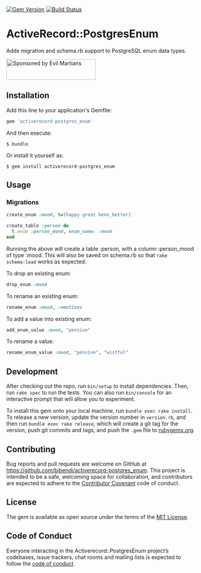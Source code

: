 [![Gem Version](https://badge.fury.io/rb/activerecord-postgres_enum.svg)](https://badge.fury.io/rb/activerecord-postgres_enum)
[![Build Status](https://travis-ci.org/bibendi/activerecord-postgres_enum.svg?branch=master)](https://travis-ci.org/bibendi/activerecord-postgres_enum)

# ActiveRecord::PostgresEnum

Adds migration and schema.rb support to PostgreSQL enum data types.

<a href="https://evilmartians.com/?utm_source=activerecord-postgres_enum">
<img src="https://evilmartians.com/badges/sponsored-by-evil-martians.svg" alt="Sponsored by Evil Martians" width="236" height="54"></a>

## Installation

Add this line to your application's Gemfile:

```ruby
gem 'activerecord-postgres_enum'
```

And then execute:

    $ bundle

Or install it yourself as:

    $ gem install activerecord-postgres_enum

## Usage

### Migrations

```ruby
create_enum :mood, %w(happy great been_better)

create_table :person do
  t.enum :person_mood, enum_name: :mood
end
```

Running the above will create a table :person, with a column :person_mood of type :mood. This will also be saved on schema.rb so that `rake schema:load` works as expected.

To drop an existing enum:

```ruby
drop_enum :mood
```

To rename an existing enum:

```ruby
rename_enum :mood, :emotions
```

To add a value into existing enum:

```ruby
add_enum_value :mood, "pensive"
```

To rename a value:

```ruby
rename_enum_value :mood, "pensive", "wistful"
```

## Development

After checking out the repo, run `bin/setup` to install dependencies. Then, run `rake spec` to run the tests. You can also run `bin/console` for an interactive prompt that will allow you to experiment.

To install this gem onto your local machine, run `bundle exec rake install`. To release a new version, update the version number in `version.rb`, and then run `bundle exec rake release`, which will create a git tag for the version, push git commits and tags, and push the `.gem` file to [rubygems.org](https://rubygems.org).

## Contributing

Bug reports and pull requests are welcome on GitHub at https://github.com/bibendi/activerecord-postgres_enum. This project is intended to be a safe, welcoming space for collaboration, and contributors are expected to adhere to the [Contributor Covenant](http://contributor-covenant.org) code of conduct.

## License

The gem is available as open source under the terms of the [MIT License](https://opensource.org/licenses/MIT).

## Code of Conduct

Everyone interacting in the Activerecord::PostgresEnum project’s codebases, issue trackers, chat rooms and mailing lists is expected to follow the [code of conduct](https://github.com/bibendi/activerecord-postgres_enum/blob/master/CODE_OF_CONDUCT.md).
